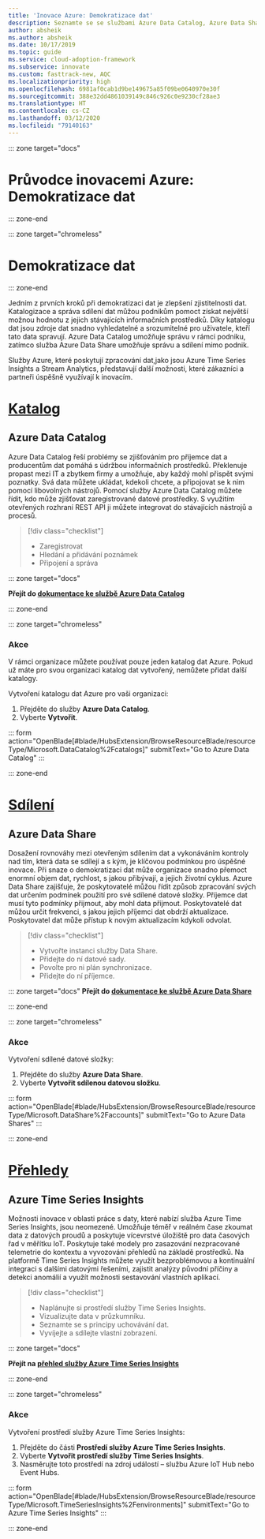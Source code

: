 ```yaml
---
title: 'Inovace Azure: Demokratizace dat'
description: Seznamte se se službami Azure Data Catalog, Azure Data Share a dalšími nástroji, které vylepšují vyhledatelnost dat a jejich pochopení.
author: absheik
ms.author: absheik
ms.date: 10/17/2019
ms.topic: guide
ms.service: cloud-adoption-framework
ms.subservice: innovate
ms.custom: fasttrack-new, AQC
ms.localizationpriority: high
ms.openlocfilehash: 6981af0cab1d9be149675a85f09be0640970e30f
ms.sourcegitcommit: 388e32dd4861039149c846c926c0e9230cf28ae3
ms.translationtype: HT
ms.contentlocale: cs-CZ
ms.lasthandoff: 03/12/2020
ms.locfileid: "79140163"
---
```

<!-- cSpell:ignore Fcatalogs Faccounts FEnvironments -->

::: zone target="docs"

# <a name="azure-innovation-guide-democratize-data"></a>Průvodce inovacemi Azure: Demokratizace dat

::: zone-end

::: zone target="chromeless"

# <a name="democratize-data"></a>Demokratizace dat

::: zone-end

Jedním z prvních kroků při demokratizaci dat je zlepšení zjistitelnosti dat. Katalogizace a správa sdílení dat můžou podnikům pomoct získat největší možnou hodnotu z jejich stávajících informačních prostředků. Díky katalogu dat jsou zdroje dat snadno vyhledatelné a srozumitelné pro uživatele, kteří tato data spravují. Azure Data Catalog umožňuje správu v rámci podniku, zatímco služba Azure Data Share umožňuje správu a sdílení mimo podnik.

Služby Azure, které poskytují zpracování dat,jako jsou Azure Time Series Insights a Stream Analytics, představují další možnosti, které zákazníci a partneři úspěšně využívají k inovacím.

# <a name="catalog"></a>[Katalog](#tab/Catalog)

## <a name="azure-data-catalog"></a>Azure Data Catalog

Azure Data Catalog řeší problémy se zjišťováním pro příjemce dat a producentům dat pomáhá s údržbou informačních prostředků. Překlenuje propast mezi IT a zbytkem firmy a umožňuje, aby každý mohl přispět svými poznatky. Svá data můžete ukládat, kdekoli chcete, a připojovat se k nim pomocí libovolných nástrojů. Pomocí služby Azure Data Catalog můžete řídit, kdo může zjišťovat zaregistrované datové prostředky. S využitím otevřených rozhraní REST API ji můžete integrovat do stávajících nástrojů a procesů.

> [!div class="checklist"]
>
> - Zaregistrovat
> - Hledání a přidávání poznámek
> - Připojení a správa

::: zone target="docs"

**Přejít do [dokumentace ke službě Azure Data Catalog](https://docs.microsoft.com/azure/data-catalog)**

::: zone-end

::: zone target="chromeless"

### <a name="action"></a>Akce

V rámci organizace můžete používat pouze jeden katalog dat Azure. Pokud už máte pro svou organizaci katalog dat vytvořený, nemůžete přidat další katalogy.

Vytvoření katalogu dat Azure pro vaši organizaci:

1. Přejděte do služby **Azure Data Catalog**.
2. Vyberte **Vytvořit**.

<!-- markdownlint-disable DOCSMD001 -->

::: form action="OpenBlade[#blade/HubsExtension/BrowseResourceBlade/resourceType/Microsoft.DataCatalog%2Fcatalogs]" submitText="Go to Azure Data Catalog" :::

<!-- markdownlint-enable DOCSMD001 -->

::: zone-end

# <a name="share"></a>[Sdílení](#tab/Share)

## <a name="azure-data-share"></a>Azure Data Share

Dosažení rovnováhy mezi otevřeným sdílením dat a vykonáváním kontroly nad tím, která data se sdílejí a s kým, je klíčovou podmínkou pro úspěšné inovace. Při snaze o demokratizaci dat může organizace snadno přemoct enormní objem dat, rychlost, s jakou přibývají, a jejich životní cyklus. Azure Data Share zajišťuje, že poskytovatelé můžou řídit způsob zpracování svých dat určením podmínek použití pro své sdílené datové složky. Příjemce dat musí tyto podmínky přijmout, aby mohl data přijmout. Poskytovatelé dat můžou určit frekvenci, s jakou jejich příjemci dat obdrží aktualizace. Poskytovatel dat může přístup k novým aktualizacím kdykoli odvolat.

> [!div class="checklist"]
>
> - Vytvořte instanci služby Data Share.
> - Přidejte do ní datové sady.
> - Povolte pro ni plán synchronizace.
> - Přidejte do ní příjemce.

::: zone target="docs"
**Přejít do [dokumentace ke službě Azure Data Share](https://docs.microsoft.com/azure/data-share)**

::: zone-end

::: zone target="chromeless"

<!-- markdownlint-disable MD024 -->

### <a name="action"></a>Akce

Vytvoření sdílené datové složky:

1. Přejděte do služby **Azure Data Share**.
2. Vyberte **Vytvořit sdílenou datovou složku**.

<!-- markdownlint-disable DOCSMD001 -->

::: form action="OpenBlade[#blade/HubsExtension/BrowseResourceBlade/resourceType/Microsoft.DataShare%2Faccounts]" submitText="Go to Azure Data Shares" :::

<!-- markdownlint-enable DOCSMD001 -->

::: zone-end

# <a name="insights"></a>[Přehledy](#tab/Insights)

## <a name="azure-time-series-insights"></a>Azure Time Series Insights

Možnosti inovace v oblasti práce s daty, které nabízí služba Azure Time Series Insights, jsou neomezené. Umožňuje téměř v reálném čase zkoumat data z datových proudů a poskytuje vícevrstvé úložiště pro data časových řad v měřítku IoT. Poskytuje také modely pro zasazování nezpracované telemetrie do kontextu a vyvozování přehledů na základě prostředků. Na platformě Time Series Insights můžete využít bezproblémovou a kontinuální integraci s dalšími datovými řešeními, zajistit analýzy původní příčiny a detekci anomálií a využít možnosti sestavování vlastních aplikací.

> [!div class="checklist"]
>
> - Naplánujte si prostředí služby Time Series Insights.
> - Vizualizujte data v průzkumníku.
> - Seznamte se s principy uchovávání dat.
> - Vyvíjejte a sdílejte vlastní zobrazení.

::: zone target="docs"

**Přejít na [přehled služby Azure Time Series Insights](https://docs.microsoft.com/azure/time-series-insights/time-series-insights-update-overview)**

::: zone-end

::: zone target="chromeless"

### <a name="action"></a>Akce

Vytvoření prostředí služby Azure Time Series Insights:

1. Přejděte do části **Prostředí služby Azure Time Series Insights**.
2. Vyberte **Vytvořit prostředí služby Time Series Insights**.
3. Nasměrujte toto prostředí na zdroj událostí – službu Azure IoT Hub nebo Event Hubs.

<!-- markdownlint-disable DOCSMD001 -->

::: form action="OpenBlade[#blade/HubsExtension/BrowseResourceBlade/resourceType/Microsoft.TimeSeriesInsights%2Fenvironments]" submitText="Go to Azure Time Series Insights" :::

<!-- markdownlint-enable DOCSMD001 -->

::: zone-end
